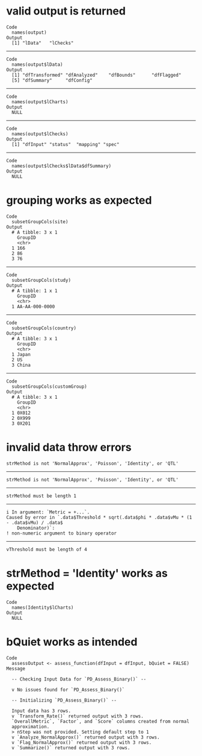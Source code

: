 # valid output is returned

    Code
      names(output)
    Output
      [1] "lData"   "lChecks"

---

    Code
      names(output$lData)
    Output
      [1] "dfTransformed" "dfAnalyzed"    "dfBounds"      "dfFlagged"    
      [5] "dfSummary"     "dfConfig"     

---

    Code
      names(output$lCharts)
    Output
      NULL

---

    Code
      names(output$lChecks)
    Output
      [1] "dfInput" "status"  "mapping" "spec"   

---

    Code
      names(output$lChecks$lData$dfSummary)
    Output
      NULL

# grouping works as expected

    Code
      subsetGroupCols(site)
    Output
      # A tibble: 3 x 1
        GroupID
        <chr>  
      1 166    
      2 86     
      3 76     

---

    Code
      subsetGroupCols(study)
    Output
      # A tibble: 1 x 1
        GroupID       
        <chr>         
      1 AA-AA-000-0000

---

    Code
      subsetGroupCols(country)
    Output
      # A tibble: 3 x 1
        GroupID
        <chr>  
      1 Japan  
      2 US     
      3 China  

---

    Code
      subsetGroupCols(customGroup)
    Output
      # A tibble: 3 x 1
        GroupID
        <chr>  
      1 0X012  
      2 0X999  
      3 0X201  

# invalid data throw errors

    strMethod is not 'NormalApprox', 'Poisson', 'Identity', or 'QTL'

---

    strMethod is not 'NormalApprox', 'Poisson', 'Identity', or 'QTL'

---

    strMethod must be length 1

---

    i In argument: `Metric = +...`.
    Caused by error in `.data$Threshold * sqrt(.data$phi * .data$vMu * (1 - .data$vMu) / .data$
        Denominator)`:
    ! non-numeric argument to binary operator

---

    vThreshold must be length of 4

# strMethod = 'Identity' works as expected

    Code
      names(Identity$lCharts)
    Output
      NULL

# bQuiet works as intended

    Code
      assessOutput <- assess_function(dfInput = dfInput, bQuiet = FALSE)
    Message
      
      -- Checking Input Data for `PD_Assess_Binary()` --
      
      v No issues found for `PD_Assess_Binary()`
      
      -- Initializing `PD_Assess_Binary()` --
      
      Input data has 3 rows.
      v `Transform_Rate()` returned output with 3 rows.
      `OverallMetric`, `Factor`, and `Score` columns created from normal
      approximation.
      > nStep was not provided. Setting default step to 1
      v `Analyze_NormalApprox()` returned output with 3 rows.
      v `Flag_NormalApprox()` returned output with 3 rows.
      v `Summarize()` returned output with 3 rows.


